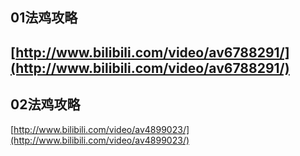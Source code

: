 ## 01法鸡攻略
[http://www.bilibili.com/video/av6788291/](http://www.bilibili.com/video/av6788291/)
--
## 02法鸡攻略
[http://www.bilibili.com/video/av4899023/](http://www.bilibili.com/video/av4899023/)
